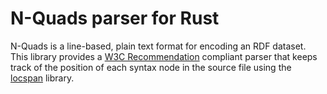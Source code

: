 # N-Quads parser for Rust

N-Quads is a line-based, plain text format for encoding an RDF dataset.
This library provides a [W3C Recommendation](https://www.w3.org/TR/n-quads/) compliant parser that keeps track of the position of each syntax node in the source file using the [locspan](https://crates.io/crates/locspan) library.